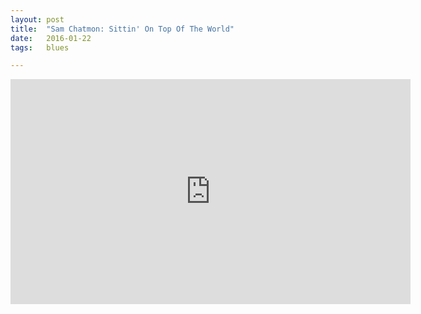 ```yaml
---
layout: post
title:  "Sam Chatmon: Sittin' On Top Of The World"
date:   2016-01-22
tags:   blues

---
```


<iframe width="640" height="360" src="https://www.youtube.com/embed/ueEQKZcXfjc" frameborder="0"> </iframe>

